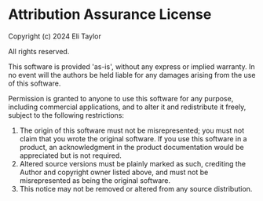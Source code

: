 # Attribution Assurance License

Copyright (c) 2024 Eli Taylor

All rights reserved.

This software is provided 'as-is', without any express or implied warranty. In no event will the authors be held liable for any damages arising from the use of this software.

Permission is granted to anyone to use this software for any purpose, including commercial applications, and to alter it and redistribute it freely, subject to the following restrictions:

1. The origin of this software must not be misrepresented; you must not claim that you wrote the original software. If you use this software in a product, an acknowledgment in the product documentation would be appreciated but is not required.
2. Altered source versions must be plainly marked as such, crediting the Author and copyright owner listed above, and must not be misrepresented as being the original software.
3. This notice may not be removed or altered from any source distribution.
